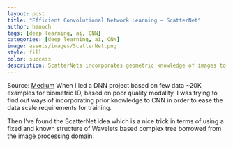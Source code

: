 ```yaml
---
layout: post
title: "Efficient Convolutional Network Learning — ScatterNet" 
author: hanoch
tags: [deep learning, ai, CNN]
categories: [deep learning, ai, CNN]
image: assets/images/ScatterNet.png
style: fill
color: success
description: ScatterNets incorporates geometric knowledge of images to produce discriminative and invariant features. The same outcome as CNN's first layers hold.
---
```


Source: [Medium](https://medium.com/@hanoch.kremer/efficient-convolutional-network-learning-scatternet-648dd672818c)
When I led a DNN project based on few data ~20K examples for biometric ID, based on poor quality modality, 
I was trying to find out ways of incorporating prior knowledge to CNN in order to ease the data scale 
requirements for training. 

Then I’ve found the ScatterNet idea which is a nice trick in terms of using a fixed and known 
structure of Wavelets based complex tree borrowed from the image processing domain.